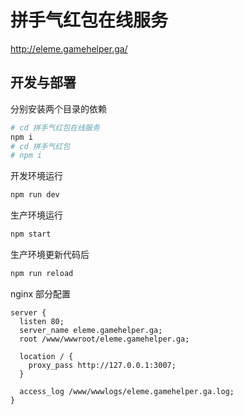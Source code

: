 # 拼手气红包在线服务

http://eleme.gamehelper.ga/

## 开发与部署

分别安装两个目录的依赖

```bash
# cd 拼手气红包在线服务
npm i
# cd 拼手气红包
# npm i
```

开发环境运行

```bash
npm run dev
```

生产环境运行

```bash
npm start
```

生产环境更新代码后

```bash
npm run reload
```

nginx 部分配置

```nginx
server {
  listen 80;
  server_name eleme.gamehelper.ga;
  root /www/wwwroot/eleme.gamehelper.ga;

  location / {
    proxy_pass http://127.0.0.1:3007;
  }

  access_log /www/wwwlogs/eleme.gamehelper.ga.log;
}
```
